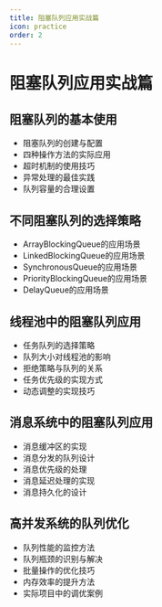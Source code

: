```yaml
---
title: 阻塞队列应用实战篇
icon: practice
order: 2
---
```


# 阻塞队列应用实战篇

## 阻塞队列的基本使用

- 阻塞队列的创建与配置
- 四种操作方法的实际应用
- 超时机制的使用技巧
- 异常处理的最佳实践
- 队列容量的合理设置

## 不同阻塞队列的选择策略

- ArrayBlockingQueue的应用场景
- LinkedBlockingQueue的应用场景
- SynchronousQueue的应用场景
- PriorityBlockingQueue的应用场景
- DelayQueue的应用场景

## 线程池中的阻塞队列应用

- 任务队列的选择策略
- 队列大小对线程池的影响
- 拒绝策略与队列的关系
- 任务优先级的实现方式
- 动态调整的实现技巧

## 消息系统中的阻塞队列应用

- 消息缓冲区的实现
- 消息分发的队列设计
- 消息优先级的处理
- 消息延迟处理的实现
- 消息持久化的设计

## 高并发系统的队列优化

- 队列性能的监控方法
- 队列瓶颈的识别与解决
- 批量操作的优化技巧
- 内存效率的提升方法
- 实际项目中的调优案例
